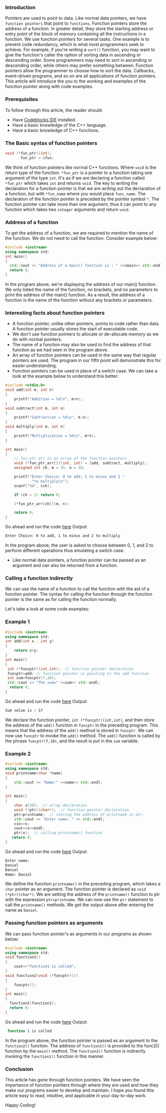 ### Introduction 
Pointers are used to point to data. Like normal data pointers, we have `function pointers` that point to `functions`. Function pointers store the address of a function. In greater detail, they store the starting address or entry point of the block of memory containing all the instructions in a function. We use function pointers for several tasks. One example is to prevent code redundancy, which is what most programmers seek to achieve. For example, if you're writing a `sort()` function, you may want to give the function's caller the option of sorting data in ascending or descending order. Some programmers may need to sort in ascending or descending order, while others may prefer something between. Function pointers allow the programmer to choose how to sort the data. Callbacks, event-driven programs, and so on are all applications of function pointers. This article will introduce the you to the working and examples of the function pointer along with code examples.

### Prerequisites
To follow through this article, the reader should:
- Have [Codeblocks IDE](https://www.codeblocks.org/downloads/) installed.
- Have a basic knowledge of the C++ language.
- Have a basic knowledge of C++ functions.

### The Basic syntax of function pointers
```c++
void (*fun_ptr)(int);
       fun_ptr = &fun;
```
We think of function pointers like normal C++ functions. Where `void` is the return type of the function. `*fun_ptr` is a pointer to a function taking one argument of the type `int`. It's as if we are declaring a function called `*fun_ptr` which takes `int` and returns `void`. The key to writing the declaration for a function pointer is that we are writing out the declaration of a function, but with `*fun_name` where you would place `func_name`. The declaration of the function pointer is preceded by the pointer symbol `*`. The function pointer can take more than one argument, thus it can point to any function which takes two `integer` arguments and return `void`.

### Address of a function
To get the address of a function, we are required to mention the name of the function. We do not need to call the function. Consider example below:

```c++
#include <iostream>  
using namespace std;  
int main()  
{  
  std::cout << "Address of a main() function is : " <<&main<< std::endl;  
  return 0;  
}  
```

In the program above, we're displaying the address of our main() function. We only listed the name of the function, no brackets, and no parameters to print the address of the main() function. As a result, the address of a function is the name of the function without any brackets or parameters.

### Interesting facts about function pointers
- A function pointer, unlike other pointers, points to code rather than data. A function pointer usually stores the start of executable code.
- We don't use function pointers to allocate or de-allocate memory as we do with normal pointers.
- The name of a function may also be used to find the address of that function as we had seen in the program above. 
- An array of function pointers can be used in the same way that regular pointers are used. The program in our fifth point will demonstrate this for easier understanding.
- Function pointers can be used in place of a switch case. We can take a look at the example below to understand this better:

```c++
#include <stdio.h>
void add(int m, int n)
{
	printf("Addition = %d\n", m+n);
}
void subtract(int m, int n)
{
	printf("Subtraction = %d\n", m-n);
}
void multiply(int m, int n)
{
	printf("Multiplication = %d\n", m*n);
}

int main()
{
	// fun_ptr_arr is an array of the function pointers
	void (*fun_ptr_arr[])(int, int) = {add, subtract, multiply};
	unsigned int ch, m = 35, n = 10;

	printf("Enter Choice: 0 to add, 1 to minus and 2 "
			"to multiply\n");
	scanf("%d", &ch);

	if (ch > 2) return 0;

	(*fun_ptr_arr[ch])(m, n);

	return 0;
}
```
Go ahead and run the code [here](https://replit.com/@Dawe7/switch-case#main.cpp)
Output:
```bash
Enter Choice: 0 to add, 1 to minus and 2 to multiply
```
In the program above, the user is asked to choose between 0, 1, and 2 to perform different operations thus emulating a switch case. 
-  Like normal data pointers, a function pointer can be passed as an argument and can also be returned from a function.

### Calling a function indirectly
We can use the name of a function to call the function with the aid of a function pointer. The syntax for calling the function through the function pointer is the same as for calling the function normally.

Let's take a look at some code examples:

### Example 1
```c++
#include <iostream>  
using namespace std;  
int add(int x , int y)  
{  
    return x+y;  
}  
int main()  
{  
 int (*funcptr)(int,int);  // function pointer declaration  
 funcptr=add; // function pointer is pointing to the add function  
 int sum=funcptr(7,10);  
 std::cout << "The sum=" <<sum<< std::endl;  
  return 0;  
}  
```
Go ahead and run the code [here](https://replit.com/@Dawe7/calling-functions-indirectly#main.cpp)
Output:
```bash
Sum value is : 17
```
We declare the function pointer, `int (*funcptr)(int,int)`, and then store the address of the `add()` function in `funcptr` in the preceding program. This means that the address of the `add()` method is stored in `funcptr`. We can now use `funcptr` to invoke the `add()` method. The `add()` function is called by the phrase `funcptr(7,10)`, and the result is put in the `sum` variable.

### Example 2
```c++
#include <iostream>  
using namespace std;  
void printname(char *name)  
{  
    std::cout << "Name:" <<name<< std::endl;  
}  
  
int main()  
{  
    char x[30];  // array declaration  
    void (*ptr)(char*);  // function pointer declaration  
    ptr=printname;  // storing the address of printname in ptr.  
    std::cout << "Enter name: " << std::endl;  
    cin>>x;  
    cout<<x<<endl;  
    ptr(x);  // calling printname() function  
   return 0;  
}  
```
Go ahead and run the code [here](https://replit.com/@Dawe7/example-2-funcptr#main.cpp)
Output:
```bash
Enter name:
Daniel
Daniel
Name: Daniel
```
We define the function `printname()` in the preceding program, which takes a `char` pointer as an argument. The function pointer is declared as `void (*ptr)(char*)`. We are setting the address of the `printname()` function to ptr with the expression `ptr=printname`. We can now use the `ptr` statement to call the `printname()` methods. We get the output above after entering the name as `Daniel`.

### Passing function pointers as arguments
We can pass function pointer's as arguments in our programs as shown below:
```c++
#include <iostream>  
using namespace std;  
void function1()  
{  
    cout<<"function1 is called";  
}  
void function2(void (*funcptr)())  
{  
    funcptr();  
}  
int main()  
{  
  function2(function1);  
  return 0;  
}  
```
Go ahead and run the code [here](https://replit.com/@Dawe7/Funcptr-as-arguments#main.cpp)
Output:
```bash
 function 1 is called
```
In the program above, the function pointer is passed as an argument to the `function2()` function. The address of `function1()` is provided to the func2() function by the `main()` method. The `function2()` function is indirectly invoking the `function1()` function in this manner.

### Conclusion
This article has gone through function pointers. We have seen the importance of function pointers through where they are used and how they make our programs easier to develop and maintain. I hope you found this article easy to read, intuitive, and applicable in your day-to-day work.

Happy Coding!